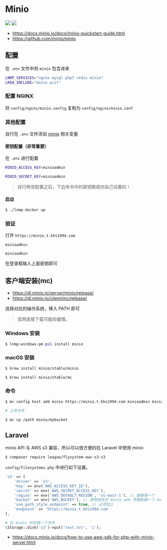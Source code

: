 # Minio

[![](https://img.shields.io/badge/AD-%E8%85%BE%E8%AE%AF%E4%BA%91%E5%AE%B9%E5%99%A8%E6%9C%8D%E5%8A%A1-blue.svg)](https://cloud.tencent.com/act/cps/redirect?redirect=10058&cps_key=3a5255852d5db99dcd5da4c72f05df61) [![](https://img.shields.io/badge/Support-%E8%85%BE%E8%AE%AF%E4%BA%91%E8%87%AA%E5%AA%92%E4%BD%93-brightgreen.svg)](https://cloud.tencent.com/developer/support-plan?invite_code=13vokmlse8afh)

* https://docs.minio.io/docs/minio-quickstart-guide.html
* https://github.com/minio/minio

## 配置

在 `.env` 文件中将 `minio` 包含进来

```bash
LNMP_SERVICES="nginx mysql php7 redis minio"
LREW_INCLUDE="minio pcit"
```

### 配置 NGINX

将 `config/nginx/minio.config` 复制为 `config/nginx/minio.conf`

### 其他配置

自行在 `.env` 文件添加 [minio](https://github.com/khs1994-docker/lnmp/blob/master/lrew/minio/.env.compose) 相关变量

#### 密钥配置（非常重要）

在 `.env` 进行配置

```bash
MINIO_ACCESS_KEY=minioadmin

MINIO_SECRET_KEY=minioadmin
```

> 自行修改配置之后，下边命令中的密钥换成你自己设置的！

#### 启动

```bash
$ ./lnmp-docker up
```

### 验证

打开 `https://minio.t.khs1994.com`

`minioadmin`

`minioadmin`

在登录框输入上面密钥即可

## 客户端安装(mc)

* https://dl.minio.io/server/minio/release/
* https://dl.minio.io/client/mc/release/

选择对应的操作系统，移入 PATH 即可

> 官网直接下载可能较缓慢。

### Windows 安装

```powershell
$ lnmp-windows-pm.ps1 install minio
```

### macOS 安装

```bash
$ brew install minio/stable/minio

$ brew install minio/stable/mc
```

### 命令

```bash
$ mc config host add minio https://minio.t.khs1994.com minioadmin minioadmin

# 上传文件

$ mc cp /path minio/mybucket
```

## Laravel

minio API 与 AWS s3 兼容，所以可以很方便的在 Laravel 中使用 minio

```bash
$ composer require league/flysystem-aws-s3-v3
```

`config/filesystems.php` 中进行如下设置。

```php
's3' => [
    'driver' => 's3',
    'key' => env('AWS_ACCESS_KEY_ID'),
    'secret' => env('AWS_SECRET_ACCESS_KEY'),
    'region' => env('AWS_DEFAULT_REGION', 'us-east-1'), // 随便填一个
    'bucket' => env('AWS_BUCKET'), // 使用前先在 minio web 界面新建一个 bucket
    'use_path_style_endpoint' => true, // 必须加上
    'endpoint' => 'https://minio.t.khs1994.com'
],
```

```php
# 在 minio 中存储一个文件
\Storage::disk('s3')->put('test.txt', '1');
```

* https://docs.minio.io/docs/how-to-use-aws-sdk-for-php-with-minio-server.html
